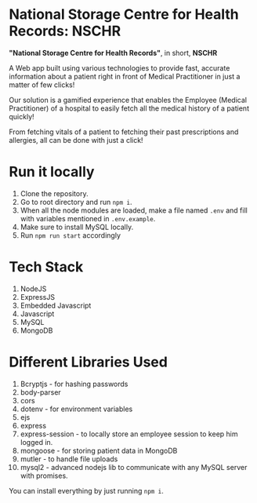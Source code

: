 # National Storage Centre for Health Records: NSCHR
**"National Storage Centre for Health Records"**, in short, **NSCHR**

A Web app built using various technologies to provide fast, accurate information about a patient right in front of Medical Practitioner in just a matter of few clicks!

Our solution is a gamified experience that enables the Employee (Medical Practitioner) of a hospital to easily fetch all the medical history of a patient quickly!

From fetching vitals of a patient to fetching their past prescriptions and allergies, all can be done with just a click!

# Run it locally

1. Clone the repository.
2. Go to root directory and run `npm i`.
3. When all the node modules are loaded, make a file named `.env` and fill with variables mentioned in `.env.example`.
4. Make sure to install MySQL locally.
5. Run `npm run start` accordingly

# Tech Stack

1. NodeJS
2. ExpressJS
3. Embedded Javascript
4. Javascript
5. MySQL
6. MongoDB

# Different Libraries Used

1. Bcryptjs - for hashing passwords
2. body-parser
3. cors
4. dotenv - for environment variables
5. ejs
6. express
7. express-session - to locally store an employee session to keep him logged in.
8. mongoose - for storing patient data in MongoDB
9. mutler - to handle file uploads
10. mysql2 - advanced nodejs lib to communicate with any MySQL server with promises.


You can install everything by just running `npm i`.

